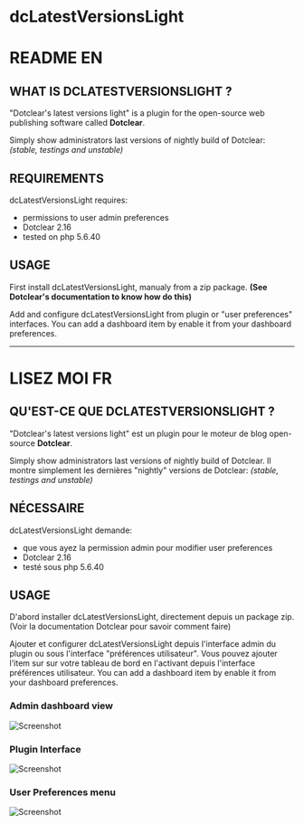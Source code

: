 # dcLatestVersionsLight
# README EN

## WHAT IS DCLATESTVERSIONSLIGHT ?

"Dotclear's latest versions light" is a plugin for the open-source 
web publishing software called __Dotclear__.

Simply show administrators last versions of nightly build of Dotclear:
_(stable, testings and unstable)_

## REQUIREMENTS

 dcLatestVersionsLight requires: 

  * permissions to user admin preferences
  * Dotclear 2.16
  * tested on php 5.6.40

## USAGE

First install dcLatestVersionsLight, manualy from a zip package.
__(See Dotclear's documentation to know how do this)__

Add and configure dcLatestVersionsLight from plugin or "user preferences" interfaces.
You can add a dashboard item by enable it from your dashboard preferences.

___

# LISEZ MOI FR

## QU'EST-CE QUE DCLATESTVERSIONSLIGHT ?

"Dotclear's latest versions light" est un plugin pour 
le moteur de blog open-source __Dotclear__.

Simply show administrators last versions of nightly build of Dotclear.
Il montre simplement les dernières "nightly" versions de Dotclear:
_(stable, testings and unstable)_


## NÉCESSAIRE

 dcLatestVersionsLight demande: 

  * que vous ayez la permission admin pour modifier user preferences
  * Dotclear 2.16
  * testé sous php 5.6.40

## USAGE

D'abord installer dcLatestVersionsLight, directement depuis un package zip.
(Voir la documentation Dotclear pour savoir comment faire)

Ajouter et configurer dcLatestVersionsLight depuis l'interface admin du plugin ou sous l'interface "préférences utilisateur".
Vous pouvez ajouter l'item sur sur votre tableau de bord en l'activant depuis l'interface préférences utilisateur.
You can add a dashboard item by enable it from your dashboard preferences.


### Admin dashboard view
![Screenshot](https://user-images.githubusercontent.com/62995223/90084038-86ddf900-dd14-11ea-85f7-e22417e300fb.jpg)

### Plugin Interface
![Screenshot](https://user-images.githubusercontent.com/62995223/90084041-880f2600-dd14-11ea-8b90-9aa9f2cfad7d.jpg)

### User Preferences menu
![Screenshot](https://user-images.githubusercontent.com/62995223/90084042-88a7bc80-dd14-11ea-977d-d5104a8f7e5c.jpg)
